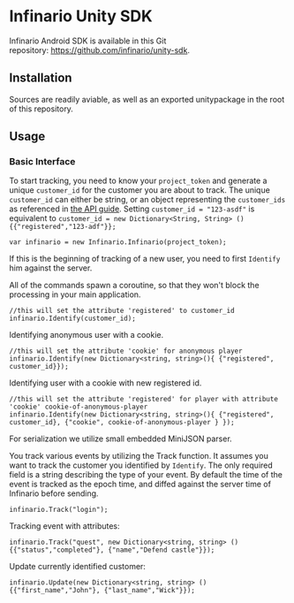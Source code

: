 # Infinario Unity SDK

Infinario Android SDK is available in this Git repository: <a href="https://github.com/infinario/unity-sdk">https://github.com/infinario/unity-sdk</a>.

## Installation

Sources are readily aviable, as well as an exported unitypackage in the root of this repository.

## Usage

### Basic Interface

To start tracking, you need to know your ```project_token``` and generate a unique ```customer_id``` for the customer you are about to track. The unique ```customer_id``` can either be string, or an object representing the ```customer_ids``` as referenced in [the API guide](http://guides.infinario.com/technical-guide/rest-client-api/#Detailed_key_descriptions).
Setting ```customer_id = "123-asdf"``` is equivalent to ```customer_id = new Dictionary<String, String> () {{"registered","123-adf"}};```


```
var infinario = new Infinario.Infinario(project_token);
```

If this is the beginning of tracking of a new user, you need to first ```Identify``` him against the server.

All of the commands spawn a coroutine, so that they won't block the processing in your main application.

```
//this will set the attribute 'registered' to customer_id
infinario.Identify(customer_id);
```

Identifying anonymous user with a cookie.

```
//this will set the attribute 'cookie' for anonymous player
infinario.Identify(new Dictionary<string, string>(){ {"registered", customer_id}});
```

Identifying user with a cookie with new registered id.

```
//this will set the attribute 'registered' for player with attribute 'cookie' cookie-of-anonymous-player
infinario.Identify(new Dictionary<string, string>(){ {"registered", customer_id}, {"cookie", cookie-of-anonymous-player } });
```

For serialization we utilize small embedded MiniJSON parser. 

You track various events by utilizing the Track function.
It assumes you want to track the customer you identified by ```Identify```.
The only required field is a string describing the type of your event.
By default the time of the event is tracked as the epoch time,
and diffed against the server time of Infinario before sending.

```
infinario.Track("login");
```

Tracking event with attributes:

```
infinario.Track("quest", new Dictionary<string, string> () {{"status","completed"}, {"name","Defend castle"}});
```

Update currently identified customer:

```
infinario.Update(new Dictionary<string, string> () {{"first_name","John"}, {"last_name","Wick"}});
```
